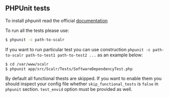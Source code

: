 PHPUnit tests
-------------

To install phpunit read the official [documentation](http://phpunit.de/manual/3.7/en/installation.html)

To run all the tests please use:

```bash 
$ phpunit -c path-to-scalr
```

If you want to run particular test you can use construction 
`phpunit -c path-to-scalr path-to-test1 path-to-test2 ...` 
as an example below:

```bash 
$ cd /var/www/scalr
$ phpunit app/src/Scalr/Tests/SoftwareDependencyTest.php
```

By default all functional thests are skipped. If you want to enable them you should inspect your config file
whether `skip_functional_tests` is `false` in `phpunit` section. `test_envid` option must be provided as well.

